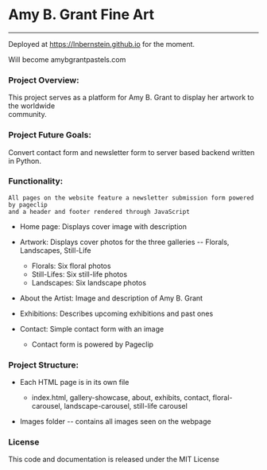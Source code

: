 # Amy B. Grant Fine Art
<hr>

Deployed at https://lnbernstein.github.io for the moment.

Will become amybgrantpastels.com

### Project Overview:

This project serves as a platform for Amy B. Grant to display her artwork to the worldwide  
community.

### Project Future Goals:

Convert contact form and newsletter form to server based backend written in Python. 

### Functionality:

    All pages on the website feature a newsletter submission form powered by pageclip  
    and a header and footer rendered through JavaScript

* Home page: Displays cover image with description
* Artwork: Displays cover photos for the three galleries -- Florals, Landscapes, Still-Life  
    * Florals: Six floral photos
  *  Still-Lifes: Six still-life photos
  * Landscapes: Six landscape photos  
    
* About the Artist: Image and description of Amy B. Grant
* Exhibitions: Describes upcoming exhibitions and past ones
* Contact: Simple contact form with an image  
    * Contact form is powered by Pageclip
    
### Project Structure:

* Each HTML page is in its own file
    * index.html, gallery-showcase, about, exhibits, contact, floral-carousel, landscape-carousel, still-life carousel
    
* Images folder -- contains all images seen on the webpage

### License 

This code and documentation is released under the MIT License
